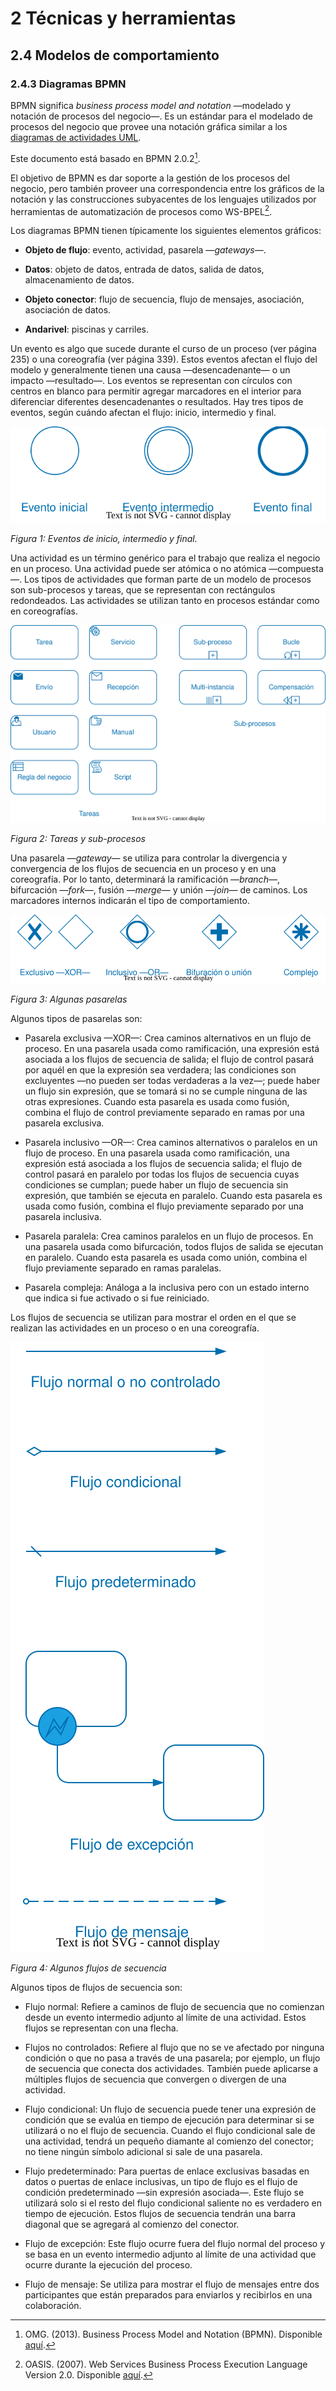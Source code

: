 # 2 Técnicas y herramientas

## 2.4 Modelos de comportamiento

### 2.4.3 Diagramas BPMN

BPMN significa *business process model and notation* —modelado y notación de
procesos del negocio—. Es un estándar para el modelado de procesos del negocio
que provee una notación gráfica similar a los [diagramas de actividades
UML](/2_Tecnicas_y_herramientas/2_4_1_Diagramas_de_actividades_UML.md).

Este documento está basado en BPMN 2.0.2[^1].

El objetivo de BPMN es dar soporte a la gestión de los procesos del negocio,
pero también proveer una correspondencia entre los gráficos de la notación y las
construcciones subyacentes de los lenguajes utilizados por herramientas de
automatización de procesos como WS-BPEL[^2].

Los diagramas BPMN tienen típicamente los siguientes elementos gráficos:

* **Objeto de flujo**: evento, actividad, pasarela —*gateways*—.

* **Datos**: objeto de datos, entrada de datos, salida de datos,
  almacenamiento de datos.

* **Objeto conector**: flujo de secuencia, flujo de mensajes, asociación,
  asociación de datos.

* **Andarivel**: piscinas y carriles.

Un evento es algo que sucede durante el curso de un proceso (ver página 235) o
una coreografía (ver página 339). Estos eventos afectan el flujo del modelo y
generalmente tienen una causa —desencadenante— o un impacto —resultado—. Los
eventos se representan con círculos con centros en blanco para permitir agregar
marcadores en el interior para diferenciar diferentes desencadenantes o
resultados. Hay tres tipos de eventos, según cuándo afectan el flujo: inicio,
intermedio y final.

![Eventos de inicio, intermedio y final](/diagrams/BPMN_Diagram_Events.svg)

*Figura 1: Eventos de inicio, intermedio y final.*

Una actividad es un término genérico para el trabajo que realiza el negocio en
un proceso. Una actividad puede ser atómica o no atómica —compuesta—. Los tipos
de actividades que forman parte de un modelo de procesos son sub-procesos y
tareas, que se representan con rectángulos redondeados. Las actividades se
utilizan tanto en procesos estándar como en coreografías.

![Tareas y sub-procesos](/diagrams/BMPN_Diagram_Activities.svg)

*Figura 2: Tareas y sub-procesos*

Una pasarela —*gateway*— se utiliza para controlar la divergencia y convergencia
de los flujos de secuencia en un proceso y en una coreografía. Por lo tanto,
determinará la ramificación —*branch*—, bifurcación —*fork*—, fusión —*merge*— y
unión —*join*— de caminos. Los marcadores internos indicarán el tipo de
comportamiento.

![Algunas pasarelas](/diagrams/BPMN_Diagram_Gateways.svg)

*Figura 3: Algunas pasarelas*

Algunos tipos de pasarelas son:

* Pasarela exclusiva —XOR—: Crea caminos alternativos en un flujo de proceso. En
  una pasarela usada como ramificación, una expresión está asociada a los flujos
  de secuencia de salida; el flujo de control pasará por aquél en que la
  expresión sea verdadera; las condiciones son excluyentes —no pueden ser todas
  verdaderas a la vez—; puede haber un flujo sin expresión, que se tomará si no
  se cumple ninguna de las otras expresiones. Cuando esta pasarela es usada como
  fusión, combina el flujo de control previamente separado en ramas por una
  pasarela exclusiva.

* Pasarela inclusivo —OR—: Crea caminos alternativos o paralelos en un flujo de
  proceso. En una pasarela usada como ramificación, una expresión está asociada
  a los flujos de secuencia salida; el flujo de control pasará en paralelo por
  todas los flujos de secuencia cuyas condiciones se cumplan; puede haber un
  flujo de secuencia sin expresión, que también se ejecuta en paralelo. Cuando
  esta pasarela es usada como fusión, combina el flujo previamente separado por
  una pasarela inclusiva.

* Pasarela paralela: Crea caminos paralelos en un flujo de procesos. En una
  pasarela usada como bifurcación, todos flujos de salida se ejecutan en
  paralelo. Cuando esta pasarela es usada como unión, combina el flujo
  previamente separado en ramas paralelas.

* Pasarela compleja: Análoga a la inclusiva pero con un estado interno que
  indica si fue activado o si fue reiniciado.

Los flujos de secuencia se utilizan para mostrar el orden en el que se realizan
las actividades en un proceso o en una coreografía.

![Algunos flujos de secuencia](/diagrams/BPMN_Diagram_Sequence_Flows.svg)

*Figura 4: Algunos flujos de secuencia*

Algunos tipos de flujos de secuencia son:

* Flujo normal: Refiere a caminos de flujo de secuencia que no comienzan desde
  un evento intermedio adjunto al límite de una actividad. Estos flujos se
  representan con una flecha.

* Flujos no controlados: Refiere al flujo que no se ve afectado por ninguna
  condición o que no pasa a través de una pasarela; por ejemplo, un flujo de
  secuencia que conecta dos actividades. También puede aplicarse a múltiples
  flujos de secuencia que convergen o divergen de una actividad.

* Flujo condicional: Un flujo de secuencia puede tener una expresión de
  condición que se evalúa en tiempo de ejecución para determinar si se utilizará
  o no el flujo de secuencia. Cuando el flujo condicional sale de una actividad,
  tendrá un pequeño diamante al comienzo del conector; no tiene ningún símbolo
  adicional si sale de una pasarela.

* Flujo predeterminado: Para puertas de enlace exclusivas basadas en datos o
  puertas de enlace inclusivas, un tipo de flujo es el flujo de condición
  predeterminado —sin expresión asociada—. Este flujo se utilizará solo si el
  resto del flujo condicional saliente no es verdadero en tiempo de ejecución.
  Estos flujos de secuencia tendrán una barra diagonal que se agregará al
  comienzo del conector.

* Flujo de excepción: Este flujo ocurre fuera del flujo normal del proceso y se
  basa en un evento intermedio adjunto al límite de una actividad que ocurre
  durante la ejecución del proceso.

* Flujo de mensaje: Se utiliza para mostrar el flujo de mensajes entre dos
  participantes que están preparados para enviarlos y recibirlos en una
  colaboración.


[^1]: OMG. (2013). Business Process Model and Notation (BPMN). Disponible
    [aquí](https://www.omg.org/spec/BPMN/2.0.2/PDF).
[^2]: OASIS. (2007). Web Services Business Process Execution Language Version
    2.0. Disponible
    [aquí](http://docs.oasis-open.org/wsbpel/2.0/wsbpel-v2.0.pdf).